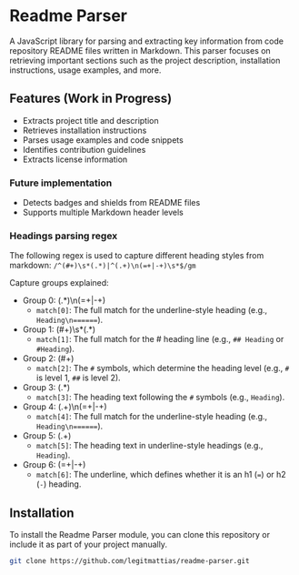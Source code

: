 # Readme Parser

A JavaScript library for parsing and extracting key information from code repository README files written in Markdown. This parser focuses on retrieving important sections such as the project description, installation instructions, usage examples, and more.

## Features (Work in Progress)

- Extracts project title and description
- Retrieves installation instructions
- Parses usage examples and code snippets
- Identifies contribution guidelines
- Extracts license information

### Future implementation

- Detects badges and shields from README files
- Supports multiple Markdown header levels

### Headings parsing regex

The following regex is used to capture different heading styles from markdown: `/^(#+)\s*(.*)|^(.+)\n(=+|-+)\s*$/gm`

Capture groups explained:

- Group 0: (.\*)\n(=+|-+)
  - `match[0]`: The full match for the underline-style heading (e.g., `Heading\n======`).
- Group 1: (#+)\s*(.*)
  - `match[1]`: The full match for the # heading line (e.g., `## Heading` or `#Heading`).
- Group 2: (#+)
  - `match[2]`: The `#` symbols, which determine the heading level (e.g., `#` is level 1, `##` is level 2).
- Group 3: (.\*)
  - `match[3]`: The heading text following the `#` symbols (e.g., `Heading`).
- Group 4: (.+)\n(=+|-+)
  - `match[4]`: The full match for the underline-style heading (e.g., `Heading\n======`).
- Group 5: (.+)
  - `match[5]`: The heading text in underline-style headings (e.g., `Heading`).
- Group 6: (=+|-+)
  - `match[6]`: The underline, which defines whether it is an h1 (`=`) or h2 (`-`) heading.

## Installation

To install the Readme Parser module, you can clone this repository or include it as part of your project manually.

```bash
git clone https://github.com/legitmattias/readme-parser.git
```
